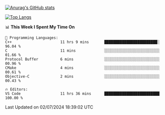 [![Anurag's GitHub stats](https://github-readme-stats.vercel.app/api?username=wugouzi&count_private=true)](https://github.com/anuraghazra/github-readme-stats)

[![Top Langs](https://github-readme-stats.vercel.app/api/top-langs/?username=wugouzi&layout=compact&count_private=true&hide=html)](https://github.com/anuraghazra/github-readme-stats)

<!--START_SECTION:waka-->
📊 **This Week I Spent My Time On** 

```text
💬 Programming Languages: 
C++                      11 hrs 9 mins       ████████████████████████░   96.04 % 
C                        11 mins             ░░░░░░░░░░░░░░░░░░░░░░░░░   01.66 % 
Protocol Buffer          6 mins              ░░░░░░░░░░░░░░░░░░░░░░░░░   00.96 % 
CMake                    4 mins              ░░░░░░░░░░░░░░░░░░░░░░░░░   00.61 % 
Objective-C              2 mins              ░░░░░░░░░░░░░░░░░░░░░░░░░   00.43 % 

🔥 Editors: 
VS Code                  11 hrs 36 mins      █████████████████████████   100.00 % 
```


 Last Updated on 02/07/2024 18:39:02 UTC
<!--END_SECTION:waka-->

<!--
**wugouzi/wugouzi** is a ✨ _special_ ✨ repository because its `README.md` (this file) appears on your GitHub profile.

Here are some ideas to get you started:

- 🔭 I’m currently working on ...
- 🌱 I’m currently learning ...
- 👯 I’m looking to collaborate on ...
- 🤔 I’m looking for help with ...
- 💬 Ask me about ...
- 📫 How to reach me: ...
- 😄 Pronouns: ...
- ⚡ Fun fact: ...
-->
